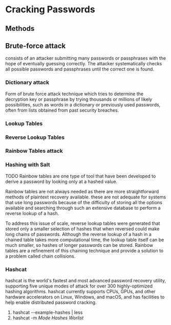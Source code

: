 # Cracking Passwords

## Methods

## Brute-force attack

consists of an attacker submitting many passwords or passphrases with the hope of eventually guessing correctly. The attacker systematically checks all possible passwords and passphrases until the correct one is found.

### Dictionary attack

Form of brute force attack technique which tries to determine the decryption key or passphrase by trying thousands or millions of likely possibilities, such as words in a dictionary or previously used passwords, often from lists obtained from past security breaches.

### Lookup Tables
### Reverse Lookup Tables
### Rainbow Tables attack
### Hashing with Salt

TODO
Rainbow tables are one type of tool that have been developed to derive a password by looking only at a hashed value.

Rainbow tables are not always needed as there are more straightforward methods of plaintext recovery available. 
these are not adequate for systems that use long passwords because of the difficulty of storing all the options available and searching through such an extensive database to perform a reverse lookup of a hash.

To address this issue of scale, reverse lookup tables were generated that stored only a smaller selection of hashes that when reversed could make long chains of passwords. Although the reverse lookup of a hash in a chained table takes more computational time, the lookup table itself can be much smaller, so hashes of longer passwords can be stored. Rainbow tables are a refinement of this chaining technique and provide a solution to a problem called chain collisions.



### Hashcat

hashcat is the world's fastest and most advanced password recovery utility, supporting five unique modes of attack for over 300 highly-optimized hashing algorithms. hashcat currently supports CPUs, GPUs, and other hardware accelerators on Linux, Windows, and macOS, and has facilities to help enable distributed password cracking.


1) hashcat --example-hashes | less
2) hashcat -m *Mode* *Hashes* *Worlist*
